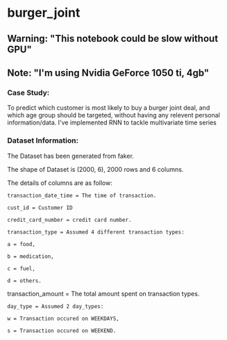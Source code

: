 # burger_joint

## Warning: "This notebook could be slow without GPU"
## Note: "I'm using Nvidia GeForce 1050 ti, 4gb"

### Case Study:
To predict which customer is most likely to buy a burger joint deal, and which age group should be targeted, without having any relevent personal information/data.
I've implemented RNN to tackle multivariate time series

### Dataset Information:
The Dataset has been generated from faker.

The shape of Dataset is (2000, 6), 2000 rows and 6 columns.

The details of columns are as follow:
    
    transaction_date_time = The time of transaction.
    
    cust_id = Customer ID
    
    credit_card_number = credit card number.
    
    transaction_type = Assumed 4 different transaction types:
    
    a = food,
    
    b = medication,
    
    c = fuel,
    
    d = others.
    
transaction_amount = The total amount spent on transaction types.
    
    day_type = Assumed 2 day_types:
    
    w = Transaction occured on WEEKDAYS,
    
    s = Transaction occured on WEEKEND.
        
